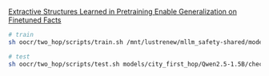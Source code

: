 [Extractive Structures Learned in Pretraining Enable Generalization on Finetuned Facts](https://arxiv.org/pdf/2412.04614)

```bash
# train
sh oocr/two_hop/scripts/train.sh /mnt/lustrenew/mllm_safety-shared/models/huggingface/Qwen/Qwen2.5-1.5B city_first_hop

# test
sh oocr/two_hop/scripts/test.sh models/city_first_hop/Qwen2.5-1.5B/checkpoint-0 city_first_hop
```
